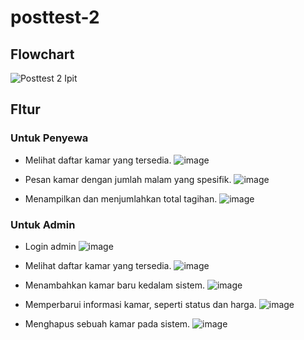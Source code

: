 # posttest-2
## Flowchart
![Posttest 2 Ipit](https://github.com/Fitriy19/posttest-2/assets/146033191/3e291a39-1902-4466-b31f-373bc1af9526)

## FItur

### Untuk Penyewa

- Melihat daftar kamar yang tersedia.
  ![image](https://github.com/Fitriy19/posttest-2/assets/146033191/900714c6-a1a5-4231-bc30-16516028d213)

- Pesan kamar dengan jumlah malam yang spesifik.
  ![image](https://github.com/Fitriy19/posttest-2/assets/146033191/8a55fafa-9701-4386-8a00-3619853edb8a)

- Menampilkan dan menjumlahkan total tagihan.
  ![image](https://github.com/Fitriy19/posttest-2/assets/146033191/f5ba7820-21a6-4136-b321-d70d56b2cf80)

### Untuk Admin

- Login admin
  ![image](https://github.com/Fitriy19/posttest-2/assets/146033191/0a1e2888-3a48-4a62-a3f2-db81fe66fac8)

- Melihat daftar kamar yang tersedia.
  ![image](https://github.com/Fitriy19/posttest-2/assets/146033191/5a372b56-877e-4602-bead-e7efc3a21056)

- Menambahkan kamar baru kedalam sistem.
  ![image](https://github.com/Fitriy19/posttest-2/assets/146033191/d64109a5-6097-4475-a43c-004e26c224cf)

- Memperbarui informasi kamar, seperti status dan harga.
  ![image](https://github.com/Fitriy19/posttest-2/assets/146033191/32e29bb5-73ba-405a-9607-645bc01d1e87)

- Menghapus sebuah kamar pada sistem.
  ![image](https://github.com/Fitriy19/posttest-2/assets/146033191/6e245fd7-a8ca-425a-b7c6-732a9d540594)
